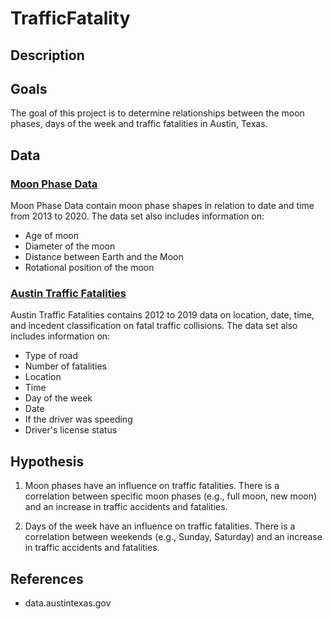 # TrafficFatality

## Description


## Goals
The goal of this project is to determine relationships between the moon phases, days of the week and traffic fatalities in Austin, Texas.

## Data
### [Moon Phase Data](/MoonPhases)
Moon Phase Data contain moon phase shapes in relation to date and time from 2013 to 2020. The data set also includes information on:
+ Age of moon
+ Diameter of the moon
+ Distance between Earth and the Moon
+ Rotational position of the moon


### [Austin Traffic Fatalities](/APDTrafficFatalities)
Austin Traffic Fatalities contains 2012 to 2019 data on location, date, time, and incedent classification on fatal traffic collisions. The data set also includes information on:
+ Type of road
+ Number of fatalities
+ Location
+ Time
+ Day of the week
+ Date
+ If the driver was speeding
+ Driver's license status

## Hypothesis
1. Moon phases have an influence on traffic fatalities. There is a correlation between specific moon phases (e.g., full moon, new moon) and an increase in traffic accidents and fatalities. 

2. Days of the week have an influence on traffic fatalities. There is a correlation between weekends (e.g., Sunday, Saturday) and an increase in traffic accidents and fatalities.

## References
+ data.austintexas.gov
